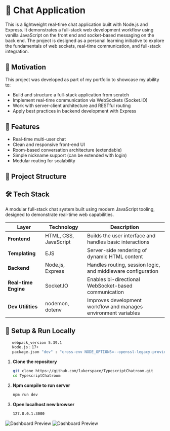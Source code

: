 # 💬 Chat Application

This is a lightweight real-time chat application built with Node.js and Express. It demonstrates a full-stack web development workflow using vanilla JavaScript on the front end and socket-based messaging on the back end. The project is designed as a personal learning initiative to explore the fundamentals of web sockets, real-time communication, and full-stack integration.

## 🧠 Motivation

This project was developed as part of my portfolio to showcase my ability to:

- Build and structure a full-stack application from scratch
- Implement real-time communication via WebSockets (Socket.IO)
- Work with server-client architecture and RESTful routing
- Apply best practices in backend development with Express


## 🚀 Features

- Real-time multi-user chat
- Clean and responsive front-end UI
- Room-based conversation architecture (extendable)
- Simple nickname support (can be extended with login)
- Modular routing for scalability


## 📁 Project Structure


## 🛠️ Tech Stack

A modular full-stack chat system built using modern JavaScript tooling, designed to demonstrate real-time web capabilities.

| Layer               | Technology             | Description |
|---------------------|------------------------|-------------|
| **Frontend**        | HTML, CSS, JavaScript  | Builds the user interface and handles basic interactions |
| **Templating**      | EJS                    | Server-side rendering of dynamic HTML content |
| **Backend**         | Node.js, Express       | Handles routing, session logic, and middleware configuration |
| **Real-time Engine**| Socket.IO              | Enables bi-directional WebSocket-based communication |
| **Dev Utilities**   | nodemon, dotenv        | Improves development workflow and manages environment variables |


## 🧪 Setup & Run Locally
```bash
   webpack_version 5.39.1
   Node.js：17+ 
   package.json "dev" : "cross-env NODE_OPTIONS=--openssl-legacy-provider NODE_ENV=development nodemon ./src/index.ts"
```

1. **Clone the repository**
   ```bash
   git clone https://github.com/lukerspace/TypescriptChatroom.git
   cd TypescriptChatroom


2. **Npm compile to run server**
   ```bash
   npm run dev

3. **Open localhost new browser**
   ```bash
   127.0.0.1:3000


![Dashboard Preview](src/readme/readme1.png )
![Dashboard Preview](src/readme/readme2.png )

